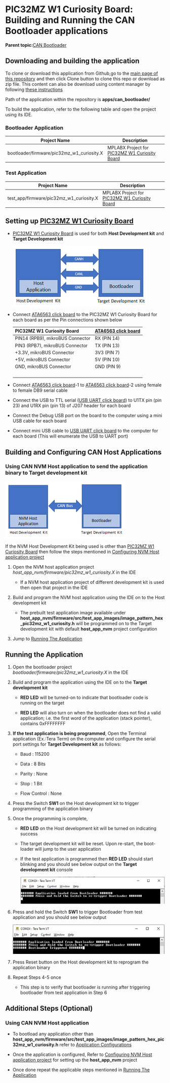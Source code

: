 # PIC32MZ W1 Curiosity Board: Building and Running the CAN Bootloader applications

**Parent topic:**[CAN Bootloader](GUID-1CCA02F4-4DEA-487C-80E5-F67DBA68E20F.md)

## Downloading and building the application

To clone or download this application from Github,go to the [main page of this repository](https://github.com/Microchip-MPLAB-Harmony/bootloader_apps_can) and then click Clone button to clone this repo or download as zip file. This content can also be download using content manager by following [these instructions](https://github.com/Microchip-MPLAB-Harmony/contentmanager/wiki)

Path of the application within the repository is **apps/can\_bootloader/**

To build the application, refer to the following table and open the project using its IDE.

### Bootloader Application

|Project Name|Description|
|------------|-----------|
|bootloader/firmware/pic32mz\_w1\_curiosity.X|MPLABX Project for [PIC32MZ W1 Curiosity Board](https://www.microchip.com/en-us/development-tool/ev12f11a)|

### Test Application

|Project Name|Description|
|------------|-----------|
|test\_app/firmware/pic32mz\_w1\_curiosity.X|MPLABX Project for [PIC32MZ W1 Curiosity Board](https://www.microchip.com/en-us/development-tool/ev12f11a)|

## Setting up [PIC32MZ W1 Curiosity Board](https://www.microchip.com/en-us/development-tool/ev12f11a)

-   [PIC32MZ W1 Curiosity Board](https://www.microchip.com/en-us/development-tool/ev12f11a) is used for both **Host Development kit** and **Target Development kit**

    ![can_bootloader_host_target_connection](GUID-985E0786-75B2-4B99-8CD0-022FD5F5010F-low.png)

-   Connect [ATA6563 click board](https://www.mikroe.com/ata6563-click) to the PIC32MZ W1 Curiosity Board for each board as per the Pin connections shown below

    |PIC32MZ W1 Curiosity Board|[ATA6563 click board](https://www.mikroe.com/ata6563-click)|
    |--------------------------|-----------------------------------------------------------|
    |PIN14 \(RPB9\), mikroBUS Connector|RX \(PIN 14\)|
    |PIN3 \(RPB7\), mikroBUS Connector|TX \(PIN 13\)|
    |+3.3V, mikroBUS Connector|3V3 \(PIN 7\)|
    |+5V, mikroBUS Connector|5V \(PIN 10\)|
    |GND, mikroBUS Connector|GND \(PIN 9\)|
    | |

-   Connect [ATA6563 click board](https://www.mikroe.com/ata6563-click)-1 to [ATA6563 click board](https://www.mikroe.com/ata6563-click)-2 using female to female DB9 serial cable

-   Connect the USB to TTL serial \([USB UART click board](https://www.mikroe.com/usb-uart-click)\) to U1TX pin \(pin 23\) and U1RX pin \(pin 13\) of J207 header for each board

-   Connect the Debug USB port on the board to the computer using a mini USB cable for each board

-   Connect mini USB cable to [USB UART click board](https://www.mikroe.com/usb-uart-click) to the computer for each board \(This will enumerate the USB to UART port\)


## Building and Configuring CAN Host Applications

### Using CAN NVM Host application to send the application binary to Target development kit

![host_app_nvm_setup](GUID-2CBE5220-8AAC-4B79-82D0-4AA6292D6B5E-low.png)

If the NVM Host Development Kit being used is other than [PIC32MZ W1 Curiosity Board](https://www.microchip.com/en-us/development-tool/ev12f11a) then follow the steps mentioned in [Configuring NVM Host application project](GUID-1ED2F759-5E4D-46B1-A917-812D5232879E.md#)

1.  Open the NVM host application project *host\_app\_nvm/firmware/pic32mz\_w1\_curiosity.X* in the IDE

    -   If a NVM host application project of different development kit is used then open that project in the IDE

2.  Build and program the NVM host application using the IDE on to the Host development kit

    -   The prebuilt test application image available under **host\_app\_nvm/firmware/src/test\_app\_images/image\_pattern\_hex\_pic32mz\_w1\_curiosity.h** will be programmed on to the Target development kit with default **host\_app\_nvm** project configuration

3.  Jump to [Running The Application](#running-the-application)


## Running the Application

1.  Open the bootloader project *bootloader/firmware/pic32mz\_w1\_curiosity.X* in the IDE

2.  Build and program the application using the IDE on to the **Target development kit**

    -   **RED LED** will be turned-on to indicate that bootloader code is running on the target

    -   **RED LED** will also turn on when the bootloader does not find a valid application; i.e. the first word of the application \(stack pointer\), contains 0xFFFFFFFF

3.  **If the test application is being programmed**, Open the Terminal application \(Ex.:Tera Term\) on the computer and configure the serial port settings for **Target Development kit** as follows:

    -   Baud : 115200

    -   Data : 8 Bits

    -   Parity : None

    -   Stop : 1 Bit

    -   Flow Control : None

4.  Press the Switch **SW1** on the Host development kit to trigger programming of the application binary

5.  Once the programming is complete,

    -   **RED LED** on the Host development kit will be turned on indicating success

    -   The target development kit will be reset. Upon re-start, the boot-loader will jump to the user application

    -   If the test application is programmed then **RED LED** should start blinking and you should see below output on the **Target development kit** console

        ![output](GUID-486CF0C0-3906-436C-92FA-D7DEB8326B07-low.png)

6.  Press and hold the Switch **SW1** to trigger Bootloader from test application and you should see below output

    ![output](GUID-704DA7B6-9A5C-4D8A-A91F-09A3A105A851-low.png)

7.  Press Reset button on the Host development kit to reprogram the application binary

8.  Repeat Steps 4-5 once

    -   This step is to verify that bootloader is running after triggering bootloader from test application in Step 6


## Additional Steps \(Optional\)

### Using CAN NVM Host application

-   To bootload any application other than **host\_app\_nvm/firmware/src/test\_app\_images/image\_pattern\_hex\_pic32mz\_w1\_curiosity.h** refer to [Application Configurations](GUID-DBAD37CB-BA5E-414D-A3EC-AA6555B345EA.md)

-   Once the application is configured, Refer to [Configuring NVM Host application project](GUID-1ED2F759-5E4D-46B1-A917-812D5232879E.md) for setting up the **host\_app\_nvm** project

-   Once done repeat the applicable steps mentioned in [Running The Application](#running-the-application)


